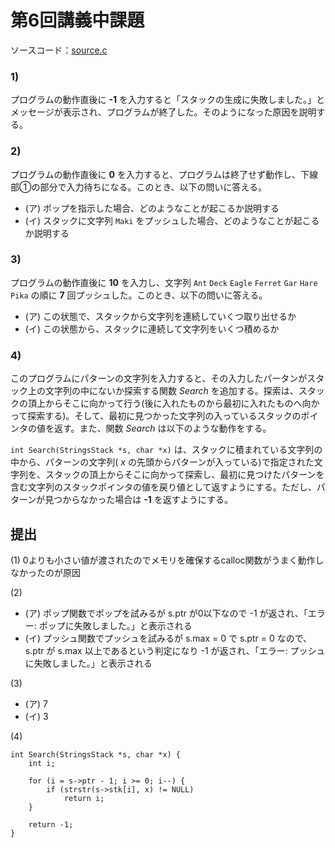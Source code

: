 # 第6回講義中課題

ソースコード：[source.c](./source.c)

### 1)

プログラムの動作直後に **-1** を入力すると「スタックの生成に失敗しました。」とメッセージが表示され、プログラムが終了した。そのようになった原因を説明する。

### 2)

プログラムの動作直後に **0** を入力すると、プログラムは終了せず動作し、下線部①の部分で入力待ちになる。このとき、以下の問いに答える。

- (ア) ポップを指示した場合、どのようなことが起こるか説明する
- (イ) スタックに文字列 `Maki` をプッシュした場合、どのようなことが起こるか説明する

### 3)

プログラムの動作直後に **10** を入力し、文字列 `Ant` `Deck` `Eagle` `Ferret` `Gar` `Hare` `Pika` の順に **7** 回プッシュした。このとき、以下の問いに答える。

- (ア) この状態で、スタックから文字列を連続していくつ取り出せるか
- (イ) この状態から、スタックに連続して文字列をいくつ積めるか

### 4)

このプログラムにパターンの文字列を入力すると、その入力したパータンがスタック上の文字列の中にないか探索する関数 *Search* を追加する。探索は、スタックの頂上からそこに向かって行う(後に入れたものから最初に入れたものへ向かって探索する)。そして、最初に見つかった文字列の入っているスタックのポインタの値を返す。また、関数 *Search* は以下のような動作をする。

`int Search(StringsStack *s, char *x)` は、スタックに積まれている文字列の中から、パターンの文字列( *x* の先頭からパターンが入っている)で指定された文字列を、スタックの頂上からそこに向かって探索し、最初に見つけたパターンを含む文字列のスタックポインタの値を戻り値として返すようにする。ただし、パターンが見つからなかった場合は **-1** を返すようにする。

## 提出

(1) 0よりも小さい値が渡されたのでメモリを確保するcalloc関数がうまく動作しなかったのが原因

(2)

- (ア) ポップ関数でポップを試みるが s.ptr が0以下なので -1 が返され、「エラー: ポップに失敗しました。」と表示される
- (イ) プッシュ関数でプッシュを試みるが s.max = 0 で s.ptr = 0 なので、s.ptr が s.max 以上であるという判定になり -1 が返され、「エラー: プッシュに失敗しました。」と表示される

(3)

- (ア) 7
- (イ) 3

(4)
```
int Search(StringsStack *s, char *x) {
    int i;

    for (i = s->ptr - 1; i >= 0; i--) {
        if (strstr(s->stk[i], x) != NULL)
            return i;
    }

    return -1;
}
```
